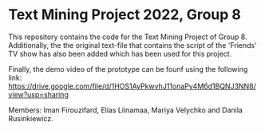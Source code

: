 # Text Mining Project 2022, Group 8
This repository contains the code for the Text Mining Project of Group 8. 
Additionally, the the original text-file that contains the script of the 'Friends' TV show has also been added which has been used for this project.

Finally, the demo video of the prototype can be founf using the following link: https://drive.google.com/file/d/1HOS1AyPkwvhJ11onaPy4M6d1BQNJ3NN8/view?usp=sharing

Members:
Iman Firouzifard, Elias Liinamaa, Mariya Velychko and Danila Rusinkiewicz.
